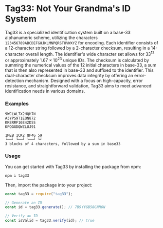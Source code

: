 # Tag33: Not Your Grandma's ID System

Tag33 is a specialized identification system built on a base-33 alphanumeric scheme, utilizing the characters <code>123456789ABCDEFGHJKLMNPQRSTUVWXYZ</code> for encoding. Each identifier consists of a 12-character string followed by a 2-character checksum, resulting in a 14-character overall length. The identifier's wide character set allows for 33<sup>12</sup> or approximately 1.67 &times; 10<sup>23</sup> unique IDs. The checksum is calculated by summing the numerical values of the 12 initial characters in base-33, a sum that is then also represented in base-33 and suffixed to the identifier. This dual-character checksum improves data integrity by offering an error-detection mechanism. Designed with a focus on high-capacity, error resistance, and straightforward validation, Tag33 aims to meet advanced identification needs in various domains.</p>

### Examples

```
9WCLWL7X2HQH7N
A3YPS9T1EQN872
KKERRF16E42D5S
KPQGGDQWZLUJ91

1MEB 1CK2 QP4G 59
└──┘ └──┘ └──┘ └┘
3 blocks of 4 characters, followed by a sum in base33
```

### Usage

You can get started with Tag33 by installing the package from npm:

```bash
npm i tag33
```

Then, import the package into your project:

```javascript
const tag33 = require("tag33");

// Generate an ID
const id = tag33.generate(); // 7B9YYGB58CNM6N

// Verify an ID
const isValid = tag33.verify(id); // true
```
